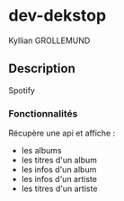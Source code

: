 # dev-dekstop
Kyllian GROLLEMUND

## Description

Spotify 

### Fonctionnalités

Récupère une api et affiche :
- les albums
- les titres d'un album
- les infos d'un album
- les infos d'un artiste
- les titres d'un artiste

